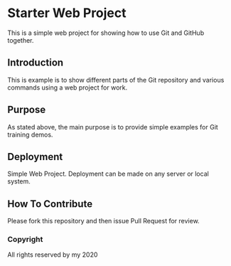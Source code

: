 # Starter Web Project 

This is a simple web project for showing how 
to use Git and GitHub together.

## Introduction
This is example is to show different parts of the Git repository
and various commands using a web project for work.

## Purpose
As stated above, the main purpose is 
to provide simple examples for Git training demos.

## Deployment
Simple Web Project.
Deployment can be made on any server or local system.

## How To Contribute
Please fork this repository and then issue Pull Request for review.

### Copyright
All rights reserved by my 2020